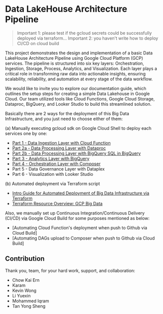 # Data LakeHouse Architecture Pipeline

> Important 1: please test if the gcloud secrets could be successfully deployed via terraform...
> Important 2: you haven't write how to deploy CI/CD on cloud build

This project demonstrates the design and implementation of a basic Data LakeHouse Architecture Pipeline using Google Cloud Platform (GCP) services. The pipeline is structured into six key layers: Orchestration, Ingestion, Storage, Process, Analytics, and Visualization. Each layer plays a critical role in transforming raw data into actionable insights, ensuring scalability, reliability, and automation at every stage of the data workflow.

We would like to invite you to explore our documentation guide, which outlines the setup steps for creating a simple Data Lakehouse in Google Cloud. Our team utilized tools like Cloud Functions, Google Cloud Storage, Dataproc, BigQuery, and Looker Studio to build this streamlined solution.

Basically there are 2 ways for the deployment of this Big Data Infrastructure, and you just need to choose either of them:

(a) Manually executing gcloud sdk on Google Cloud Shell to deploy each services one by one:

- [Part 1 - Data Ingestion Layer with Cloud Function](/setup_docs/big_data_project/deployment_via_gcloud_sdk/part1-data-ingestion-layer.md)
- [Part 2a - Data Processing Layer with Dataproc](/setup_docs/big_data_project/deployment_via_gcloud_sdk/part2a-data-processing-layer.md)
- [Part 2b - Data Processing Layer with BigQuery SQL in BigQuery](/setup_docs/big_data_project/deployment_via_gcloud_sdk/part2b-data-processing-layer.md)
- [Part 3 - Analytics Layer with BigQuery](/setup_docs/big_data_project/deployment_via_gcloud_sdk/part3-analytics-layer.md)
- [Part 4 - Orchestration Layer with Composer](/setup_docs/big_data_project/deployment_via_gcloud_sdk/part4-orchestration-layer.md)
- Part 5 - Data Governance Layer with Dataplex
- Part 6 - Visualization with Looker Studio

(b) Automated deployment via Terraform script
- [Intro Guide for Automated Deployment of Big Data Infrastructure via Terraform](/setup_docs/big_data_project/deployment_via_terraform/README.md)
- [Terraform Resource Overview: GCP Big Data](/setup_docs/big_data_project/deployment_via_terraform/terraform-gcp-data-lakehouse-infrastructure.md)

Also, we manually set up Continuous Integration/Continuous Delivery (CI/CD) via Google Cloud Build for some purposes mentioned as below:
- [Automating Cloud Function's deployment when push to Github via Cloud Build]
- [Automating DAGs upload to Composer when push to Github via Cloud Build]

## Contribution

Thank you, team, for your hard work, support, and collaboration:

- Chow Kai Ern
- Karam
- Kevin Wong 
- Li Yuexin
- Mohammed Iqram
- Tan Yong Sheng
